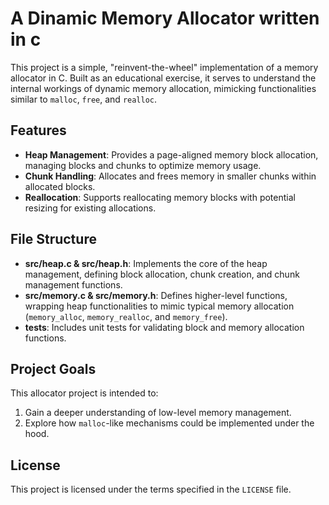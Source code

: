 # A Dinamic Memory Allocator written in c

This project is a simple, "reinvent-the-wheel" implementation of a memory allocator in C. Built as an educational exercise, it serves to understand the internal workings of dynamic memory allocation, mimicking functionalities similar to `malloc`, `free`, and `realloc`.

## Features

- **Heap Management**: Provides a page-aligned memory block allocation, managing blocks and chunks to optimize memory usage.
- **Chunk Handling**: Allocates and frees memory in smaller chunks within allocated blocks.
- **Reallocation**: Supports reallocating memory blocks with potential resizing for existing allocations.

## File Structure

- **src/heap.c & src/heap.h**: Implements the core of the heap management, defining block allocation, chunk creation, and chunk management functions.
- **src/memory.c & src/memory.h**: Defines higher-level functions, wrapping heap functionalities to mimic typical memory allocation (`memory_alloc`, `memory_realloc`, and `memory_free`).
- **tests**: Includes unit tests for validating block and memory allocation functions.

## Project Goals

This allocator project is intended to:

1. Gain a deeper understanding of low-level memory management.
2. Explore how `malloc`-like mechanisms could be implemented under the hood.

## License

This project is licensed under the terms specified in the `LICENSE` file.
